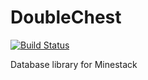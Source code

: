 DoubleChest
============

[![Build Status](https://travis-ci.org/Minestack/DoubleChest.svg?branch=master)](https://travis-ci.org/Minestack/DoubleChest)

Database library for Minestack
